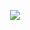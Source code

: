 <div align="center">
  
![](https://github.com/user-attachments/assets/b9d9a898-bb0e-49d3-ac92-c9a33837526f)

</div>
